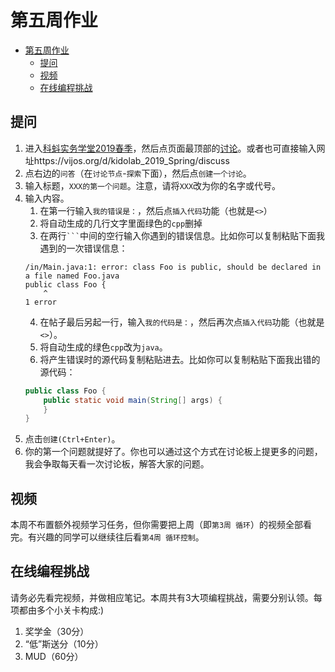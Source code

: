 # 第五周作业

- [第五周作业](#%E7%AC%AC%E4%BA%94%E5%91%A8%E4%BD%9C%E4%B8%9A)
  - [提问](#%E6%8F%90%E9%97%AE)
  - [视频](#%E8%A7%86%E9%A2%91)
  - [在线编程挑战](#%E5%9C%A8%E7%BA%BF%E7%BC%96%E7%A8%8B%E6%8C%91%E6%88%98)

## 提问

1. 进入[科蚪实务学堂2019春季][1]，然后点页面最顶部的[讨论][2]。或者也可直接输入网址https://vijos.org/d/kidolab_2019_Spring/discuss
2. 点右边的`问答`（在`讨论节点`-`探索`下面），然后点`创建一个讨论`。
3. 输入标题，`XXX的第一个问题`。注意，请将`XXX`改为你的名字或代号。
4. 输入内容。
   1. 在第一行输入`我的错误是：`，然后点`插入代码`功能（也就是`<>`）
   2. 将自动生成的几行文字里面绿色的`cpp`删掉
   3. 在两行`` ``` ``中间的空行输入你遇到的错误信息。比如你可以复制粘贴下面我遇到的一次错误信息：
    ```
    /in/Main.java:1: error: class Foo is public, should be declared in a file named Foo.java
    public class Foo {
        ^
    1 error
    ```
   4. 在帖子最后另起一行，输入`我的代码是：`，然后再次点`插入代码`功能（也就是`<>`）。
   5. 将自动生成的绿色`cpp`改为`java`。
   5. 将产生错误时的源代码复制粘贴进去。比如你可以复制粘贴下面我出错的源代码：
    ```java
    public class Foo {
        public static void main(String[] args) {
        }
    }
    ```
5. 点击`创建(Ctrl+Enter)`。
6. 你的第一个问题就提好了。你也可以通过这个方式在讨论板上提更多的问题，我会争取每天看一次讨论板，解答大家的问题。

[1]:https://vijos.org/d/kidolab_2019_Spring/
[2]:https://vijos.org/d/kidolab_2019_Spring/discuss

## 视频

本周不布置额外视频学习任务，但你需要把上周（即`第3周 循环`）的视频全部看完。有兴趣的同学可以继续往后看`第4周 循环控制`。

## 在线编程挑战

请务必先看完视频，并做相应笔记。本周共有3大项编程挑战，需要分别认领。每项都由多个小关卡构成:)

1. 奖学金（30分）
2. “低”斯送分（10分）
3. MUD（60分）